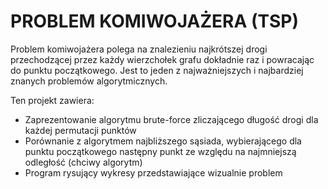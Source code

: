 # PROBLEM KOMIWOJAŻERA (TSP)

Problem komiwojażera polega na znalezieniu najkrótszej drogi przechodzącej przez każdy wierzchołek grafu dokładnie raz i powracając do punktu początkowego.
Jest to jeden z najważniejszych i najbardziej znanych problemów algorytmicznych.

Ten projekt zawiera:

* Zaprezentowanie algorytmu brute-force zliczającego długość drogi dla każdej permutacji punktów
* Porównanie z algorytmem najbliższego sąsiada, wybierającego dla punktu początkowego następny punkt ze względu na najmniejszą odległość (chciwy algorytm)
* Program rysujący wykresy przedstawiające wizualnie problem
